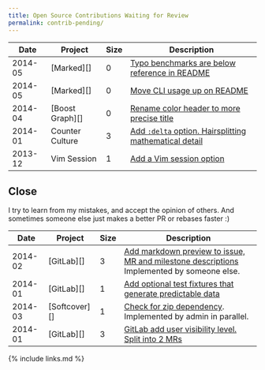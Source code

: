 ```yaml
---
title: Open Source Contributions Waiting for Review
permalink: contrib-pending/
---
```


<!--
| 2014-11 | [][] |  | []() |

## Merged by others

| 2015-01 | [GitLab][] | 1 | []() |

| 2015-01 | [GitLab][] | 1 | [Replace match via get with get on routes](https://github.com/gitlabhq/gitlabhq/pull/7987) |
| 2015-01 | [GitLab][] | 0 | [Remove or prepend underscore _ to unused method arguments](https://github.com/gitlabhq/gitlabhq/pull/7925) |
| 2015-01 | [GitLab][] | 1 | [Change always passing visible false tests](https://github.com/gitlabhq/gitlabhq/pull/7905) |
| 2015-01 | [GitLab][] | 1 | [Make blob new and edit file editors more uniform](https://github.com/gitlabhq/gitlabhq/pull/7951) |
| 2015-01 | [GitLab][] | 1 | [Replace regex methods by string ones](https://github.com/gitlabhq/gitlabhq/pull/8096) |
| 2015-01 | [GitLab][] | 1 | [Simplify SSH fingerprint regexp extraction](https://github.com/gitlabhq/gitlabhq/pull/8430) |


## Merged not evaluated:

| 2014-10 | [Vim Markdown][] | 1 | []() |

## Issues

| 2015-01 | [GitLab][] | []() |

| 2015-01 | [GitLab][] | 1 | [Rationale: Username profile -> "is reserved" ?](https://github.com/gitlabhq/gitlabhq/issues/8294) |
| 2015-01 | [Jekyll][] | 1 | [Add a tag to link to a post / page with it's title shown](https://github.com/jekyll/jekyll/issues/3182) |
| 2014-12 | [GitLab][] | 0 | [Point duplicate](https://github.com/gitlabhq/gitlab-shell/issues/14#issuecomment-67288657) |
| 2014-12 | [GitLab][] | Bug | [404 instead of 500 on inexistent paths for tree edit and blame show](https://github.com/gitlabhq/gitlabhq/pull/7984) |
| 2014-12 | [GitLab][] | Feature | [Allow filtering on issue/merge request author/creator](http://feedback.gitlab.com/forums/176466-general/suggestions/6512184-show-issue-author-on-index-view-and-allow-filterin) |
| 2014-12 | [CommonMark][] | Ping | [Tagging spec versions in GitHub repo](http://talk.commonmark.org/t/tagging-spec-versions-in-github-repo/888/5?u=cirosantilli) |
| 2014-12 | [CommonMark][] | Feature | [CHANGELOG or History.txt](http://talk.commonmark.org/t/style-guide-for-commonmark/935). It was [later started](https://github.com/jgm/CommonMark/commits/bbaf30eafa5530dc9a9b6d2c476403eadfb20423/changelog.spec.txt) |
| 2014-12 | [CommonMark][] | Bug | [Don't modify man/man3/cmark.3 with date on make](https://github.com/jgm/CommonMark/issues/241) |

### Closed source

| 2015-01 | [JIRA][] | Feature | [Allow non-admins to choose only to receive email notifications on at mention, watched issues or assignment](https://jira.atlassian.com/browse/JRA-41640) |
| 2015-01 | [Clonfluence][] | Feature | [Show like count on the tree page hierarchy outline on left sidebar](https://jira.atlassian.com/browse/CONF-36090) |
| 2015-01 | [Clonfluence][] | Bug | [Profile picture area selection does nothing unless the resize drag stops on the picture itself](https://jira.atlassian.com/browse/CONF-36051) |

### Waiting

-->

| Date    | Project          | Size | Description                                                                                                     |
|---------|------------------|------|-----------------------------------------------------------------------------------------------------------------|
| 2014-05 | [Marked][]       | 0    | [Typo benchmarks are below reference in README](https://github.com/chjj/marked/pull/412)                       |
| 2014-05 | [Marked][]       | 0    | [Move CLI usage up on README](https://github.com/chjj/marked/pull/411)                                         |
| 2014-04 | [Boost Graph][]  | 0    | [Rename color header to more precise title](https://github.com/boostorg/graph/pull/7)                          |
| 2014-01 | Counter Culture  | 3    | [Add `:delta` option. Hairsplitting mathematical detail](https://github.com/magnusvk/counter_culture/pull/43)  |
| 2013-12 | Vim Session      | 1    | [Add a Vim session option](https://github.com/xolox/vim-session/pull/81)                                       |

## Close

I try to learn from my mistakes, and accept the opinion of others. And sometimes someone else just makes a better PR or rebases faster :)

| Date    | Project       | Size | Description                                                                                                                                 |
|---------|---------------|------|---------------------------------------------------------------------------------------------------------------------------------------------|
| 2014-02 | [GitLab][]    | 3    | [Add markdown preview to issue, MR and milestone descriptions](https://github.com/gitlabhq/gitlabhq/pull/6356) Implemented by someone else. |
| 2014-01 | [GitLab][]    | 1    | [Add optional test fixtures that generate predictable data](https://github.com/gitlabhq/gitlabhq/pull/5896)                                 |
| 2014-03 | [Softcover][] | 1    | [Check for zip dependency](https://github.com/softcover/softcover/pull/94). Implemented by admin in parallel.                               |
| 2014-01 | [GitLab][]    | 3    | [GitLab add user visibility level. Split into 2 MRs](https://github.com/gitlabhq/gitlabhq/pull/6028)                                        |

{% include links.md %}
